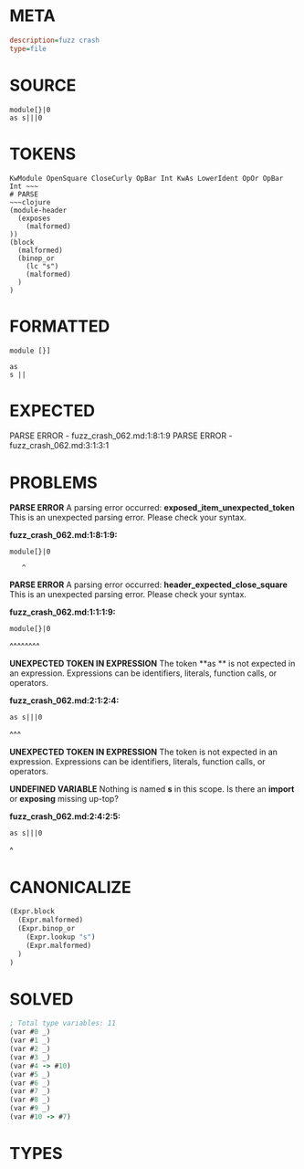 # META
~~~ini
description=fuzz crash
type=file
~~~
# SOURCE
~~~roc
module[}|0
as s|||0
~~~
# TOKENS
~~~text
KwModule OpenSquare CloseCurly OpBar Int KwAs LowerIdent OpOr OpBar Int ~~~
# PARSE
~~~clojure
(module-header
  (exposes
    (malformed)
))
(block
  (malformed)
  (binop_or
    (lc "s")
    (malformed)
  )
)
~~~
# FORMATTED
~~~roc
module [}]

as 
s || 
~~~
# EXPECTED
PARSE ERROR - fuzz_crash_062.md:1:8:1:9
PARSE ERROR - fuzz_crash_062.md:3:1:3:1
# PROBLEMS
**PARSE ERROR**
A parsing error occurred: **exposed_item_unexpected_token**
This is an unexpected parsing error. Please check your syntax.

**fuzz_crash_062.md:1:8:1:9:**
```roc
module[}|0
```
       ^


**PARSE ERROR**
A parsing error occurred: **header_expected_close_square**
This is an unexpected parsing error. Please check your syntax.

**fuzz_crash_062.md:1:1:1:9:**
```roc
module[}|0
```
^^^^^^^^


**UNEXPECTED TOKEN IN EXPRESSION**
The token **as ** is not expected in an expression.
Expressions can be identifiers, literals, function calls, or operators.

**fuzz_crash_062.md:2:1:2:4:**
```roc
as s|||0
```
^^^


**UNEXPECTED TOKEN IN EXPRESSION**
The token **<unknown>** is not expected in an expression.
Expressions can be identifiers, literals, function calls, or operators.



**UNDEFINED VARIABLE**
Nothing is named **s** in this scope.
Is there an **import** or **exposing** missing up-top?

**fuzz_crash_062.md:2:4:2:5:**
```roc
as s|||0
```
   ^


# CANONICALIZE
~~~clojure
(Expr.block
  (Expr.malformed)
  (Expr.binop_or
    (Expr.lookup "s")
    (Expr.malformed)
  )
)
~~~
# SOLVED
~~~clojure
; Total type variables: 11
(var #0 _)
(var #1 _)
(var #2 _)
(var #3 _)
(var #4 -> #10)
(var #5 _)
(var #6 _)
(var #7 _)
(var #8 _)
(var #9 _)
(var #10 -> #7)
~~~
# TYPES
~~~roc
~~~

